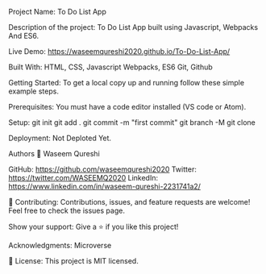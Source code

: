 Project Name:
To Do List App

Description of the project:
To Do List App built using Javascript, Webpacks And ES6.

Live Demo:
https://waseemqureshi2020.github.io/To-Do-List-App/

Built With:
HTML, CSS, Javascript Webpacks, ES6 Git, Github

Getting Started:
To get a local copy up and running follow these simple example steps.

Prerequisites:
You must have a code editor installed (VS code or Atom).

Setup:
git init git add . git commit -m "first commit" git branch -M git clone

Deployment:
Not Deploted Yet.

Authors
👤 Waseem Qureshi

GitHub: https://github.com/waseemqureshi2020
Twitter: https://twitter.com/WASEEMQ2020
LinkedIn: https://www.linkedin.com/in/waseem-qureshi-2231741a2/

🤝 Contributing:
Contributions, issues, and feature requests are welcome! Feel free to check the issues page.

Show your support:
Give a ⭐️ if you like this project!

Acknowledgments:
Microverse

📝 License:
This project is MIT licensed.